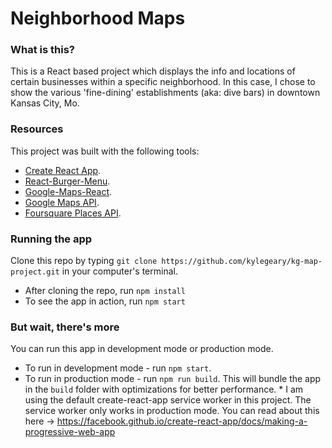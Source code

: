 # Neighborhood Maps
### What is this?
This is a React based project which displays the info and locations of certain businesses within a specific neighborhood. In this case, I chose to show the various 'fine-dining' establishments (aka: dive bars) in downtown Kansas City, Mo.

### Resources
This project was built with the following tools:
* [Create React App](https://github.com/facebook/create-react-app).
* [React-Burger-Menu](https://github.com/negomi/react-burger-menu).
* [Google-Maps-React](https://github.com/fullstackreact/google-maps-react).
* [Google Maps API](https://developers.google.com/maps/documentation/javascript/tutorial).
* [Foursquare Places API](https://developer.foursquare.com/places-api).

### Running the app 
Clone this repo by typing `git clone https://github.com/kylegeary/kg-map-project.git` in your computer's terminal.
* After cloning the repo, run `npm install`
* To see the app in action, run `npm start`

### But wait, there's more
You can run this app in development mode or production mode.
* To run in development mode - run `npm start`.
* To run in production mode - run `npm run build`. This will bundle the app in the `build` folder with optimizations for better performance.
* I am using the default create-react-app service worker in this project. The service worker only works in production mode. You can read about this here -> https://facebook.github.io/create-react-app/docs/making-a-progressive-web-app
